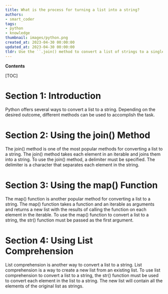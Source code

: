 ```yaml
---
title: What is the process for turning a list into a string?
authors:
- smart_coder
tags:
- python
- knowledge
thumbnail: images/python.png
created_at: 2023-04-30 00:00:00
updated_at: 2023-04-30 00:00:00
tldr: Use the ``.join() method to convert a list of strings to a single string.
---
```


**Contents**

[TOC]

# Section 1: Introduction

Python offers several ways to convert a list to a string. Depending on the desired outcome, different methods can be used to accomplish the task.

# Section 2: Using the join() Method

The join() method is one of the most popular methods for converting a list to a string. The join() method takes each element in an iterable and joins them into a string. To use the join() method, a delimiter must be specified. The delimiter is a character that separates each element in the string. 

# Section 3: Using the map() Function 

The map() function is another popular method for converting a list to a string. The map() function takes a function and an iterable as arguments and returns a new list with the results of calling the function on each element in the iterable. To use the map() function to convert a list to a string, the str() function must be passed as the first argument. 

# Section 4: Using List Comprehension

List comprehension is another way to convert a list to a string. List comprehension is a way to create a new list from an existing list. To use list comprehension to convert a list to a string, the str() function must be used to convert each element in the list to a string. The new list will contain all the elements of the original list as strings.
